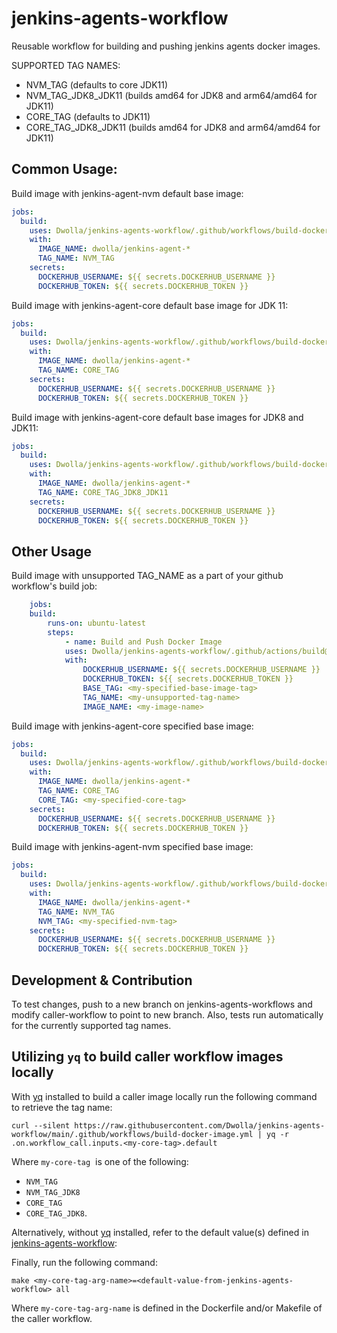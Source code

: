# jenkins-agents-workflow
Reusable workflow for building and pushing jenkins agents docker images.

SUPPORTED TAG NAMES:
* NVM_TAG (defaults to core JDK11)
* NVM_TAG_JDK8_JDK11 (builds amd64 for JDK8 and arm64/amd64 for JDK11)
* CORE_TAG (defaults to JDK11)
* CORE_TAG_JDK8_JDK11 (builds amd64 for JDK8 and arm64/amd64 for JDK11)

## Common Usage:

Build image with jenkins-agent-nvm default base image:
```yml
jobs:
  build:
    uses: Dwolla/jenkins-agents-workflow/.github/workflows/build-docker-image.yml@main
    with:
      IMAGE_NAME: dwolla/jenkins-agent-*
      TAG_NAME: NVM_TAG
    secrets:
      DOCKERHUB_USERNAME: ${{ secrets.DOCKERHUB_USERNAME }}
      DOCKERHUB_TOKEN: ${{ secrets.DOCKERHUB_TOKEN }}
```

Build image with jenkins-agent-core default base image for JDK 11:
```yml
jobs:
  build:
    uses: Dwolla/jenkins-agents-workflow/.github/workflows/build-docker-image.yml@main
    with:
      IMAGE_NAME: dwolla/jenkins-agent-*
      TAG_NAME: CORE_TAG
    secrets:
      DOCKERHUB_USERNAME: ${{ secrets.DOCKERHUB_USERNAME }}
      DOCKERHUB_TOKEN: ${{ secrets.DOCKERHUB_TOKEN }}
```

Build image with jenkins-agent-core default base images for JDK8 and JDK11:
```yml
jobs:
  build:
    uses: Dwolla/jenkins-agents-workflow/.github/workflows/build-docker-image.yml@main
    with:
      IMAGE_NAME: dwolla/jenkins-agent-*
      TAG_NAME: CORE_TAG_JDK8_JDK11
    secrets:
      DOCKERHUB_USERNAME: ${{ secrets.DOCKERHUB_USERNAME }}
      DOCKERHUB_TOKEN: ${{ secrets.DOCKERHUB_TOKEN }}
```

## Other Usage

Build image with unsupported TAG_NAME as a part of your github workflow's build job:
```yml
    jobs:
    build:
        runs-on: ubuntu-latest
        steps:
            - name: Build and Push Docker Image
            uses: Dwolla/jenkins-agents-workflow/.github/actions/build@main
            with:
                DOCKERHUB_USERNAME: ${{ secrets.DOCKERHUB_USERNAME }}
                DOCKERHUB_TOKEN: ${{ secrets.DOCKERHUB_TOKEN }}
                BASE_TAG: <my-specified-base-image-tag>
                TAG_NAME: <my-unsupported-tag-name>
                IMAGE_NAME: <my-image-name>
```

Build image with jenkins-agent-core specified base image:
```yml
jobs:
  build:
    uses: Dwolla/jenkins-agents-workflow/.github/workflows/build-docker-image.yml@main
    with:
      IMAGE_NAME: dwolla/jenkins-agent-*
      TAG_NAME: CORE_TAG
      CORE_TAG: <my-specified-core-tag>
    secrets:
      DOCKERHUB_USERNAME: ${{ secrets.DOCKERHUB_USERNAME }}
      DOCKERHUB_TOKEN: ${{ secrets.DOCKERHUB_TOKEN }}
```

Build image with jenkins-agent-nvm specified base image:
```yml
jobs:
  build:
    uses: Dwolla/jenkins-agents-workflow/.github/workflows/build-docker-image.yml@main
    with:
      IMAGE_NAME: dwolla/jenkins-agent-*
      TAG_NAME: NVM_TAG
      NVM_TAG: <my-specified-nvm-tag>
    secrets:
      DOCKERHUB_USERNAME: ${{ secrets.DOCKERHUB_USERNAME }}
      DOCKERHUB_TOKEN: ${{ secrets.DOCKERHUB_TOKEN }}
```

## Development & Contribution

To test changes, push to a new branch on jenkins-agents-workflows and modify caller-workflow to point to new branch.
Also, tests run automatically for the currently supported tag names.

## Utilizing `yq` to build caller workflow images locally

With [yq](https://kislyuk.github.io/yq/) installed to build a caller image locally run the following command to retrieve the tag name:

```
curl --silent https://raw.githubusercontent.com/Dwolla/jenkins-agents-workflow/main/.github/workflows/build-docker-image.yml | yq -r .on.workflow_call.inputs.<my-core-tag>.default
```

Where `my-core-tag`&nbsp; is one of the following:
* `NVM_TAG`
* `NVM_TAG_JDK8`
* `CORE_TAG`
* `CORE_TAG_JDK8`.

Alternatively, without [yq](https://kislyuk.github.io/yq/) installed, refer to the default value(s) defined in [jenkins-agents-workflow](https://github.com/Dwolla/jenkins-agents-workflow/blob/main/.github/workflows/build-docker-image.yml):

Finally, run the following command:

`make <my-core-tag-arg-name>=<default-value-from-jenkins-agents-workflow> all`

Where `my-core-tag-arg-name` is defined in the Dockerfile and/or Makefile of the caller workflow.
